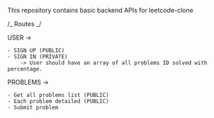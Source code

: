 This repository contains basic backend APIs for leetcode-clone

/_ Routes _/

USER ->

    - SIGN UP (PUBLIC)
    - SIGN IN (PRIVATE)
        -> User should have an array of all problems ID solved with percentage.

PROBLEMS ->

    - Get all problems list (PUBLIC)
    - Each problem detailed (PUBLIC)
    - Submit problem
